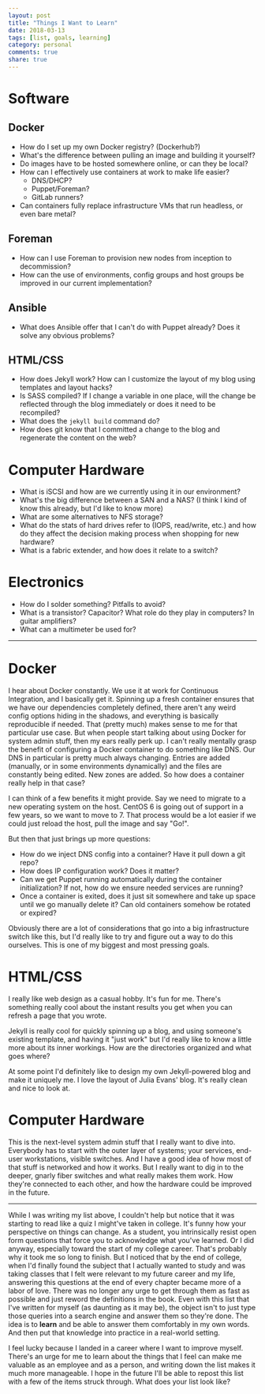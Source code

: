 ```yaml
---
layout: post
title: "Things I Want to Learn"
date: 2018-03-13
tags: [list, goals, learning]
category: personal
comments: true
share: true
---
```


# Software

## Docker

* How do I set up my own Docker registry? (Dockerhub?)
* What's the difference between pulling an image and building it yourself?
* Do images have to be hosted somewhere online, or can they be local?
* How can I effectively use containers at work to make life easier?
  * DNS/DHCP?
  * Puppet/Foreman?
  * GitLab runners?
* Can containers fully replace infrastructure VMs that run headless, or even bare metal?

<!--description-->

## Foreman

* How can I use Foreman to provision new nodes from inception to decommission?
* How can the use of environments, config groups and host groups be improved in our current implementation?

## Ansible

* What does Ansible offer that I can't do with Puppet already? Does it solve any obvious problems?

## HTML/CSS

* How does Jekyll work? How can I customize the layout of my blog using templates and layout hacks?
* Is SASS compiled? If I change a variable in one place, will the change be reflected through the blog immediately or does it need to be recompiled? 
* What does the `jekyll build` command do? 
* How does git know that I committed a change to the blog and regenerate the content on the web?

# Computer Hardware

* What is iSCSI and how are we currently using it in our environment?
* What's the big difference between a SAN and a NAS? (I think I kind of know this already, but I'd like to know more)
* What are some alternatives to NFS storage?
* What do the stats of hard drives refer to (IOPS, read/write, etc.) and how do they affect the decision making process when shopping for new hardware?
* What is a fabric extender, and how does it relate to a switch?

# Electronics

* How do I solder something? Pitfalls to avoid?
* What is a transistor? Capacitor? What role do they play in computers? In guitar amplifiers?
* What can a multimeter be used for?

---

# Docker

I hear about Docker constantly. We use it at work for Continuous Integration, and I basically get it. Spinning up a fresh container ensures that we have our dependencies completely defined, there aren't any weird config options hiding in the shadows, and everything is basically reproducible if needed. That (pretty much) makes sense to me for that particular use case. But when people start talking about using Docker for system admin stuff, then my ears really perk up. I can't really mentally grasp the benefit of configuring a Docker container to do something like DNS. Our DNS in particular is pretty much always changing. Entries are added (manually, or in some environments dynamically) and the files are constantly being edited. New zones are added. So how does a container really help in that case? 

I can think of a few benefits it might provide. Say we need to migrate to a new operating system on the host. CentOS 6 is going out of support in a few years, so we want to move to 7. That process would be a lot easier if we could just reload the host, pull the image and say "Go!". 

But then that just brings up more questions:

* How do we inject DNS config into a container? Have it pull down a git repo?
* How does IP configuration work? Does it matter?
* Can we get Puppet running automatically during the container initialization? If not, how do we ensure needed services are running?
* Once a container is exited, does it just sit somewhere and take up space until we go manually delete it? Can old containers somehow be rotated or expired?

Obviously there are a lot of considerations that go into a big infrastructure switch like this, but I'd really like to try and figure out a way to do this ourselves. This is one of my biggest and most pressing goals.

# HTML/CSS

I really like web design as a casual hobby. It's fun for me. There's something really cool about the instant results you get when you can refresh a page that you wrote.

Jekyll is really cool for quickly spinning up a blog, and using someone's existing template, and having it "just work" but I'd really like to know a little more about its inner workings. How are the directories organized and what goes where? 

At some point I'd definitely like to design my own Jekyll-powered blog and make it uniquely me. I love the layout of Julia Evans' blog. It's really clean and nice to look at.

# Computer Hardware

This is the next-level system admin stuff that I really want to dive into. Everybody has to start with the outer layer of systems; your services, end-user workstations, visible switches. And I have a good idea of how most of that stuff is networked and how it works. But I really want to dig in to the deeper, gnarly fiber switches and what really makes them work. How they're connected to each other, and how the hardware could be improved in the future.

---

While I was writing my list above, I couldn't help but notice that it was starting to read like a quiz I might've taken in college. It's funny how your perspective on things can change. As a student, you intrinsically resist open form questions that force you to acknowledge what you've learned. Or I did anyway, especially toward the start of my college career. That's probably why it took me so long to finish. But I noticed that by the end of college, when I'd finally found the subject that I actually wanted to study and was taking classes that I felt were relevant to my future career and my life, answering this questions at the end of every chapter became more of a labor of love. There was no longer any urge to get through them as fast as possible and just reword the definitions in the book. Even with this list that I've written for myself (as daunting as it may be), the object isn't to just type those queries into a search engine and answer them so they're done. The idea is to **learn** and be able to answer them comfortably in my own words. And then put that knowledge into practice in a real-world setting. 

I feel lucky because I landed in a career where I want to improve myself. There's an urge for me to learn about the things that I feel can make me valuable as an employee and as a person, and writing down the list makes it much more manageable. I hope in the future I'll be able to repost this list with a few of the items struck through. What does your list look like?
